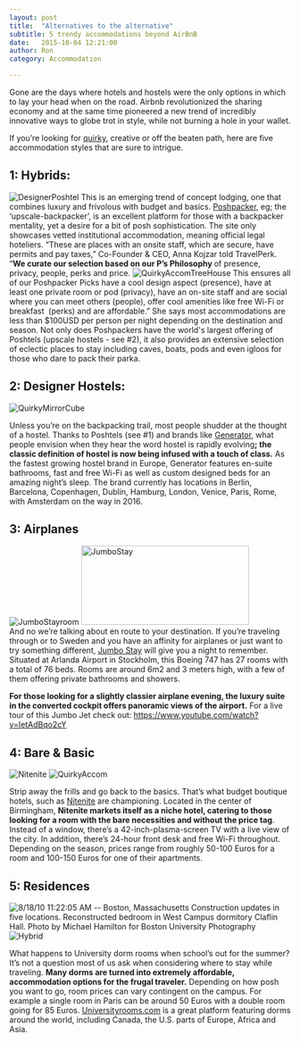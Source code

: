 ```yaml
---
layout: post
title:  "Alternatives to the alternative"
subtitle: 5 trendy accommodations beyond AirBnB
date:   2015-10-04 12:21:00
author: Ron
category: Accommodation

---
```


Gone are the days where hotels and hostels were the only options in which to lay your head when on the road. Airbnb revolutionized the sharing economy and at the same time pioneered a new trend of incredibly innovative ways to globe trot in style, while not burning a hole in your wallet.

If you’re looking for <a href="http://www.quirkyaccom.com" target="_blank">quirky</a>, creative or off the beaten path, here are five accommodation styles that are sure to intrigue.

## 1: Hybrids:
<img class="left" src="http://52.19.235.57/blog/wp-content/uploads/2015/10/DesignerPoshtel-300x225.jpg" alt="DesignerPoshtel" />
This is an emerging trend of concept lodging, one that combines luxury and frivolous with budget and basics. <a href="http://www.poshpacker.co" target="_blank">Poshpacker</a>, eg; the ‘upscale-backpacker’, is an excellent platform for those with a backpacker mentality, yet a desire for a bit of posh sophistication. The site only showcases vetted institutional accommodation, meaning official legal hoteliers. “These are places with an onsite staff, which are secure, have permits and pay taxes,” Co-Founder &amp; CEO, Anna Kojzar told TravelPerk. “<strong>We curate our selection based on our P’s Philosophy </strong>of presence, privacy, people, perks and price. 

<img class="left" src="http://52.19.235.57/blog/wp-content/uploads/2015/10/QuirkyAccomTreeHouse-300x225.jpg" alt="QuirkyAccomTreeHouse" />
This ensures all of our Poshpacker Picks have a cool design aspect (presence), have at least one private room or pod (privacy), have an on-site staff and are social where you can meet others (people), offer cool amenities like free Wi-Fi or breakfast  (perks) and are affordable.” She says most accommodations are less than $100USD per person per night depending on the destination and season. Not only does Poshpackers have the world's largest offering of Poshtels (upscale hostels - see #2), it also provides an extensive selection of eclectic places to stay including caves, boats, pods and even igloos for those who dare to pack their parka.

##  2: Designer Hostels:

<img class="left" src="http://52.19.235.57/blog/wp-content/uploads/2015/10/QuirkyMirrorCube-300x300.jpg" alt="QuirkyMirrorCube" />

Unless you’re on the backpacking trail, most people shudder at the thought of a hostel. Thanks to Poshtels (see #1) and brands like <a href="http://generatorhostels.com" target="_blank">Generator</a>, what people envision when they hear the word hostel is rapidly evolving<strong>; the classic definition of hostel is now being infused with a touch of class.</strong> As the fastest growing hostel brand in Europe, Generator features en-suite bathrooms, fast and free Wi-Fi as well as custom designed beds for an amazing night’s sleep. The brand currently has locations in Berlin, Barcelona, Copenhagen, Dublin, Hamburg, London, Venice, Paris, Rome, with Amsterdam on the way in 2016.
<div class="clearfix"></div>

##  3: Airplanes

<div class="left img-vertical">
  <img src="http://52.19.235.57/blog/wp-content/uploads/2015/10/JumboStayroom-300x225.jpg" alt="JumboStayroom" />
  <img src="http://52.19.235.57/blog/wp-content/uploads/2015/10/JumboStay-300x142.jpg" alt="JumboStay" width="300" height="142" />
</div>
And no we’re talking about en route to your destination. If you’re traveling through or to Sweden and you have an affinity for airplanes or just want to try something different, <a href="http://www.jumbostay.com" target="_blank">Jumbo Stay</a> will give you a night to remember. Situated at Arlanda Airport in Stockholm, this Boeing 747 has 27 rooms with a total of 76 beds. Rooms are around 6m2 and 3 meters high, with a few of them offering private bathrooms and showers. 

<strong>For those looking for a slightly classier airplane evening, the luxury suite in the converted cockpit offers panoramic views of the airport.</strong> For a live tour of this Jumbo Jet check out: <a href="https://www.youtube.com/watch?v=IetAdBqo2cY" target="_blank">https://www.youtube.com/watch?v=IetAdBqo2cY</a>

## 4: Bare &amp; Basic

<div class="left img-vertical">
  <img src="http://52.19.235.57/blog/wp-content/uploads/2015/10/Nitenite-300x87.jpg" alt="Nitenite" />
  <img src="http://52.19.235.57/blog/wp-content/uploads/2015/10/QuirkyAccom-300x171.jpg" alt="QuirkyAccom" />
</div>

Strip away the frills and go back to the basics. That’s what budget boutique hotels, such as <a href="http://nitenite.com" target="_blank">Nitenite</a> are championing. Located in the center of Birmingham, <strong>Nitenite markets itself as a niche hotel, catering to those looking for a room with the bare necessities and without the price tag</strong>. Instead of a window, there’s a 42-inch-plasma-screen TV with a live view of the city. In addition, there’s 24-hour front desk and free Wi-Fi throughout. Depending on the season, prices range from roughly 50-100 Euros for a room and 100-150 Euros for one of their apartments.

## 5: Residences

<img src="http://52.19.235.57/blog/wp-content/uploads/2015/10/DormRoom-300x201.jpg" alt="8/18/10 11:22:05 AM -- Boston, Massachusetts Construction updates in five locations. Reconstructed bedroom in West Campus dormitory Claflin Hall. Photo by Michael Hamilton for Boston University Photography" />
<img src="http://52.19.235.57/blog/wp-content/uploads/2015/10/Hybrid-300x216.jpg" alt="Hybrid" />

What happens to University dorm rooms when school’s out for the summer? It’s not a question most of us ask when considering where to stay while traveling. <strong>Many dorms are turned into extremely affordable, accommodation options for the frugal traveler.</strong> Depending on how posh you want to go, room prices can vary contingent on the campus. For example a single room in Paris can be around 50 Euros with a double room going for 85 Euros. <a href="http://Universityrooms.com" target="_blank">Universityrooms.com</a> is a great platform featuring dorms around the world, including Canada, the U.S. parts of Europe, Africa and Asia.
